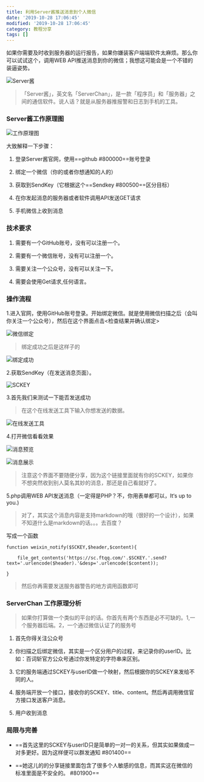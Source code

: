 ```yaml
---
title: 利用Server酱推送消息到个人微信
date: '2019-10-28 17:06:45'
modified: '2019-10-28 17:06:45'
category: 教程分享
tags: []
---
```


如果你需要及时收到服务器的运行报告，如果你嫌装客户端端软件太麻烦。那么你可以试试这个，调用WEB API推送消息到你的微信；我想这可能会是一个不错的装逼姿势。
<!-- more -->
![Server酱][1]


> 「Server酱」，英文名「ServerChan」，是一款「程序员」和「服务器」之间的通信软件。说人话？就是从服务器推报警和日志到手机的工具。


### Server酱工作原理图

![工作原理图][2]

大致解释一下步骤：

 1. 登录Server酱官网，使用==github #800000==账号登录
 2. 绑定一个微信（你的或者你想通知的人的）
 3. 获取到SendKey（它根据这个==Sendkey #800500==区分目标）
 4. 在你发起消息的服务器或者软件调用API发送GET请求
 5. 手机微信上收到消息

### 技术要求

 1. 需要有一个GitHub账号，没有可以注册一个。
 2. 需要有一个微信账号，没有可以注册一个。
 3. 需要关注一个公众号，没有可以关注一下。
 4. 需要会使用Get请求,任何语言。

### 操作流程

1.进入官网，使用GitHub账号登录。开始绑定微信。就是使用微信扫描之后（会叫你关注一个公众号），然后在这个界面点击<检查结果并确认绑定>

![微信绑定][3]

> 绑定成功之后是这样子的

![绑定成功][4]

2.获取SendKey（在发送消息页面）。

![SCKEY][5]

3.首先我们来测试一下能否发送成功

> 在这个在线发送工具下输入你想发送的数据。

![在线发送工具][6]

4.打开微信看看效果

![消息预览][7]

![消息展示][8]

> 注意这个界面不要随便分享，因为这个链接里面就有你的SCKEY，如果你不想突然收到别人莫名其妙的消息，那还是自己看就好了。

5.php调用WEB API发送消息（一定得是PHP？不，你用表单都可以，It‘s up to you.)

> 对了，其实这个消息内容是支持markdown的哦（很好的一个设计），如果不知道什么是markdown的话。。。去百度？

写成一个函数

	function weixin_notify($SCKEY,$header,$content){
		file_get_contents('https://sc.ftqq.com/'.$SCKEY.'.send?text='.urlencode($header).'&desp='.urlencode($content));
	}

> 然后你再需要发送服务器警告的地方调用函数即可

### ServerChan 工作原理分析

> 如果你打算做一个类似的平台的话。你首先有两个东西是必不可缺的。1,一个服务器后端。2，一个通过微信认证了的服务号

 1. 首先你得关注公众号
 2. 你扫描之后绑定微信，其实是一个区分用户的过程，来记录你的userID。比如：百词斩官方公众号通过你发特定的字符串来区别。
 3. 它的服务端通过SCKEY与userID做一个映射，然后根据你的SCKEY来发给不同的人。
 4. 服务端开放一个接口，接收你的SCKEY、title、content。然后再调用微信官方接口发送客户消息。
 5. 用户收到消息

### 局限与完善

- ==首先这里的SCKEY与userID只是简单的一对一的关系，但其实如果做成一对多更好。因为这样便可以群发通知 #801400==
- ==她这儿的的分享链接里面包含了很多个人敏感的信息，而其实这在微信的标准里面是不安全的。 #801900==

  [1]: https://blog.cdn.thinkmoon.cn/%E5%B0%8F%E4%B9%A6%E5%8C%A0/1509075155084.jpg
  [2]: https://blog.cdn.thinkmoon.cn/%E5%B0%8F%E4%B9%A6%E5%8C%A0/55ec21e37e46b.gif "工作原理图"
  [3]: https://blog.cdn.thinkmoon.cn/%E5%B0%8F%E4%B9%A6%E5%8C%A0/1509091155306.jpg
  [4]: https://blog.cdn.thinkmoon.cn/%E5%B0%8F%E4%B9%A6%E5%8C%A0/1509091329022.jpg
  [5]: https://blog.cdn.thinkmoon.cn/%E5%B0%8F%E4%B9%A6%E5%8C%A0/1509091540971.jpg
  [6]: https://blog.cdn.thinkmoon.cn/%E5%B0%8F%E4%B9%A6%E5%8C%A0/1509091667950.jpg
  [7]: https://blog.cdn.thinkmoon.cn/%E5%B0%8F%E4%B9%A6%E5%8C%A0/1509091830688.jpg
  [8]: https://blog.cdn.thinkmoon.cn/%E5%B0%8F%E4%B9%A6%E5%8C%A0/1509091860414.jpg
